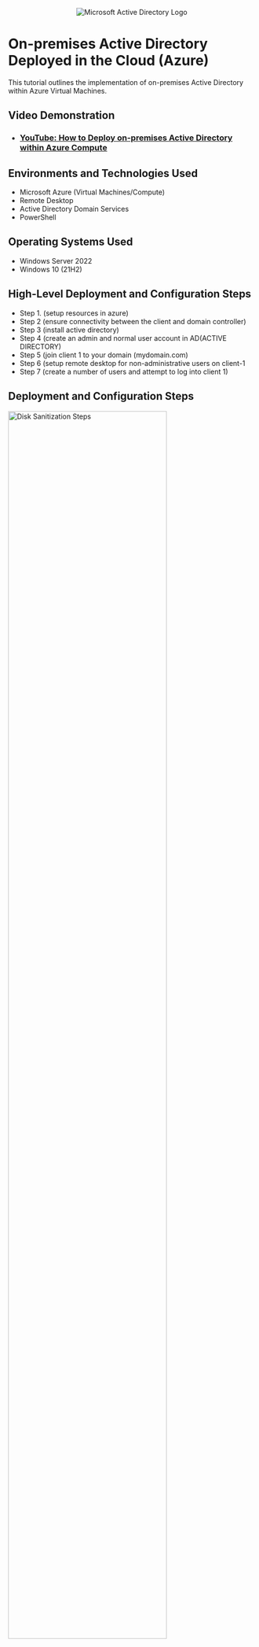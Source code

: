 <p align="center">
<img src="https://i.imgur.com/pU5A58S.png" alt="Microsoft Active Directory Logo"/>
</p>

<h1>On-premises Active Directory Deployed in the Cloud (Azure)</h1>
This tutorial outlines the implementation of on-premises Active Directory within Azure Virtual Machines.<br />


<h2>Video Demonstration</h2>

- ### [YouTube: How to Deploy on-premises Active Directory within Azure Compute](https://www.youtube.com)

<h2>Environments and Technologies Used</h2>

- Microsoft Azure (Virtual Machines/Compute)
- Remote Desktop
- Active Directory Domain Services
- PowerShell

<h2>Operating Systems Used </h2>

- Windows Server 2022
- Windows 10 (21H2)

<h2>High-Level Deployment and Configuration Steps</h2>

- Step 1. (setup resources in azure)
- Step 2 (ensure connectivity between the client and domain controller)
- Step 3 (install active directory)
- Step 4 (create an admin and normal user account in AD(ACTIVE DIRECTORY)
- Step 5 (join client 1 to your domain (mydomain.com)
- Step 6 (setup remote desktop for non-administrative users on client-1
- Step 7 (create a number of users and attempt to log into client 1)

<h2>Deployment and Configuration Steps</h2>

<p>
<img src="https://i.imgur.com/mZdDXt9.png" height="80%" width="80%" alt="Disk Sanitization Steps"/>
<img src="https://i.imgur.com/AUpJ6p5.png" height="80%" width="80%" alt="Disk Sanitization Steps"/>  
<img src="https://i.imgur.com/yj03piL.png" height="80%" width="80%" alt="Disk Sanitization Steps"/>  
</p>
<p>
 
Above is a list of deployment and configuration steps to install an active directory on a Windows 10 (21H2). 
Active Directory (AD) is Microsoft's proprietary directory service. It runs on Windows Server and enables administrators to manage permissions 
and access to network resources. Active Directory stores data as objects. An object is a single element, 
such as a user, group, application, or device such as a printer.
</p>
<br />

<p>
<img src="https://i.imgur.com/LHbyytH.png" height="80%" width="80%" alt="Disk Sanitization Steps"/>
<p>
 Above is an image of a VM with an IP address set to static. When a device is assigned a static IP address
 the address does not change. it is ideal for devices on your network that need to be accessed very reliably by
 other systems or devices on the network
</p>
<br />

 
 
 <p>
<img src="https://i.imgur.com/I3hR0Vy.png" height="80%" width="80%" alt="Disk Sanitization Steps"/>
 </p>
 <p>
Above is an example of how to check the connectivity between client-1 and the domain controller by 
 launching the command prompt from the start menu and -t10.2.0.4(perpetual ping). if it's showing (request timed out)
 domain controller's firewall is blocking ICMP traffic. 
</p>
<br />
 
 <img src="https://i.imgur.com/GjsrG14.png" height="80%" width="80%" alt="Disk Sanitization Steps"/>
 <img src="https://i.imgur.com/YXn7TWK.png" height="80%" width="80%" alt="Disk Sanitization Steps"/>
</p>
<p>
Above is an example of how to enable the inbound rules for ICMPv4 traffic on the domain controller firewall.
once complete launch the command prompt from the start menu and ping 
-t10.2.0.4(perpetual ping). There should be a reply from the domain controller's IP address ensuring 
connectivity to client-1. 
</p>
<br />

<p>
<img src="https://i.imgur.com/bma7IRd.png" height="80%" width="80%" alt="Disk Sanitization Steps"/>
</p> 
<p>
 Above is an example of how to install an active directory it must be installed from the domain
 controllers server manager. once installed the remote desktop must be rebooted
</p>
 
 <img src="https://i.imgur.com/ERTft3y.png" height="80%" width="80%" alt="Disk Sanitization Steps"/>
</p>
<p>
Above is an example of how creating an organizational unit called admins and an organizational unit called employees
jane_admin has been added to the admins' OU domain security group.
 </p>
<br />

<p>
<img src="https://i.imgur.com/hd6PeFH.png" height="80%" width="80%" alt="Disk Sanitization Steps"/>
</p>
<p>
Above is an example of a remote desktop connection allowing all non-administrative domain users to connect to the domain
</p>
<br />


<P>
<img src="https://i.imgur.com/TvJnaZi.png" height="80%" width="80%" alt="Disk Sanitization Steps"/>
</P>
<p>
 Above is an example of launching Powershell from the star menu as an administrator. Create a new file 
 , paste the script's contents into Powershell, and observe as the user accounts are being created.
</p>
